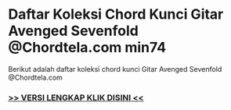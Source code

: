 
 # Daftar Koleksi Chord  Kunci Gitar Avenged Sevenfold @Chordtela.com min74


Berikut adalah daftar koleksi chord  kunci Gitar Avenged Sevenfold @Chordtela.com

###  <a href="https://shortlighzx.web.app?sq=Daftar Koleksi Chord  Kunci Gitar Avenged Sevenfold @Chordtela.com"> >> VERSI LENGKAP KLIK DISINI << </a>
